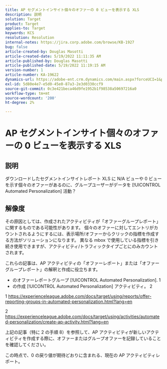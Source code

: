 ```yaml
---
title: AP セグメントインサイト個々のオファーの 0 ビューを表示する XLS
description: 説明
solution: Target
product: Target
applies-to: Target
keywords: KCS
resolution: Resolution
internal-notes: https://jira.corp.adobe.com/browse/KB-1927
bug: false
article-created-by: Douglas Masotti
article-created-date: 5/19/2022 11:11:35 AM
article-published-by: Douglas Masotti
article-published-date: 5/19/2022 11:19:15 AM
version-number: 1
article-number: KA-19622
dynamics-url: https://adobe-ent.crm.dynamics.com/main.aspx?forceUCI=1&pagetype=entityrecord&etn=knowledgearticle&id=b14ad66f-64d7-ec11-a7b5-000d3a3add22
exl-id: 5d80e4e7-e5d0-45e0-87a3-2e3d0330ccf9
source-git-commit: 0c3e421beca46d9fe1952b1f98538a50697216a0
workflow-type: tm+mt
source-wordcount: '200'
ht-degree: 2%

---
```


# AP セグメントインサイト個々のオファーの 0 ビューを表示する XLS

## 説明


ダウンロードしたセグメントインサイトレポート XLS に N/A ビューや 0 ビューを示す個々のオファーがあるのに、グループユーザーがデータを [!UICONTROL Automated Personalization] 活動？


## 解像度


その原因としては、作成されたアクティビティが「オファーグループレポート」に関するものである可能性があります。 個々のオファーに対してエントリがカウントされるようにするには、表示場所/オファーからクリックの指標を作成する方法がソリューションになります。 異なる mbox で使用している指標を引き続き使用できますが、アクティビティ/トラフィックタイプごとにのみカウントされます。

これらの記事は、AP アクティビティの「オファーレポート」または「オファーグループレポート」の解釈と作成に役立ちます。
- のオファーレポートグループ [!UICONTROL Automated Personalization]. 1
- の作成 [!UICONTROL Automated Personalization] アクティビティ。 2

1 https://experienceleague.adobe.com/docs/target/using/reports/offer-reporting-groups-in-automated-personalization.html?lang=en

2 https://experienceleague.adobe.com/docs/target/using/activities/automated-personalization/create-ap-activity.html?lang=en

上記の記事（特に 2 の手順 8）を参照して、AP アクティビティが新しいアクティビティを作成する際に、オファーまたはグループオファーを記録していることを確認してください。

この時点で、0 の戻り値が期待どおりに含まれる、現在の AP アクティビティレポート。
